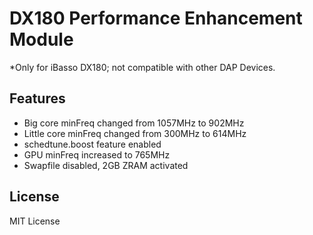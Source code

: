 # DX180 Performance Enhancement Module
*Only for iBasso DX180; not compatible with other DAP Devices.
## Features
- Big core minFreq changed from 1057MHz to 902MHz
- Little core minFreq changed from 300MHz to 614MHz
- schedtune.boost feature enabled
- GPU minFreq increased to 765MHz
- Swapfile disabled, 2GB ZRAM activated

## License
MIT License
